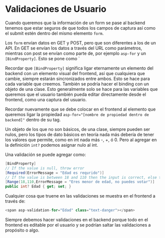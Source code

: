 # Validaciones de Usuario

Cuando queremos que la información de un form se pase al backend tenemos que estar seguros de que todos los campos de captura así como el submit estén dentro del mismo elemento `form`.

Los `form` envían datos en GET y POST, pero que son diferentes a los de un API. En GET se envían los datos a través del URL como parámetros, mientras con post se envían como parte de, por ejemplo `asp-for` y un `[BindProperty]`. Esto se pone como `<form method="post"></form>

Recordar que `[BindProperty]` significa ligar eternamente un elemento del backend con un elemento visual del frontend, así que cualquiera que cambie, siempre estarán sincronizados entre ambos. Esto se hace para cada variable que creemos. También se podría hacer el binding con un objeto de una clase. Esto generalmente solo se hace para las variables que queremos que el usuario también pueda editar directamente desde el frontend, como una captura del usuario.

Recordar nuevamente que se debe colocar en el frontend al elemento que queremos ligar la propiedad `asp-for="[nombre de propiedad dentro de backend]"` dentro de su tag.

Un objeto de los que no son básicos, de una clase, siempre pueden ser nulos, pero los tipos de dato básicos en teoría nada más debería de tener los valores que permite, como en int nada más -, +, ó 0. Pero al agregar en la definición `int?` podemos asignar nulo al int.

Una validación se puede agregar como:

```c#
[BindProperty]
// If the value is null, throw error
[Required(ErrorMessage = "Edad es requrido")]
// If the value is between 18 and 110 then the input is correct, else throw error
[Range(18,110,ErrorMessage = "Eres menor de edad, no puedes votar")]
public int? Edad { get; set; }
```

Cualquier cosa que truene en las validaciones se muestra en el frontend a través de:

```c#
<span asp-validation-for="Edad" class="text-danger"></span>
```

Siempre debemos hacer validaciones en el backend porque todo en el frontend es editable por el usuario y se podrían saltar las validaciones a propósito o algo.
